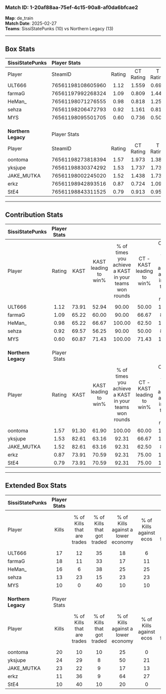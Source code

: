### Match ID: 1-20af88aa-75ef-4c15-90a8-af0da6bfcae2  
**Map**: de_train  
**Match Date**: 2025-02-27  
**Teams**: SissiStatePunks (10) vs Northern Legacy (13)  

---  

## Box Stats  

| **SissiStatePunks** | Player Stats      |        |           |          |       |       |       |         |        |      |     |
| :- | :- | :-: | :-: | :-: | :-: | :-: | :-: | :-: | :-: | :-: | :-: |
| Player              | SteamID           | Rating | CT Rating | T Rating | KAST  |  ADR  | Kills | Assists | Deaths | K/D  | HS% |
| ULT666              | 76561198108605960 |  1.12  |   1.559   |  0.691   | 73.91 | 75.7  |  17   |    2    |   16   | 1.06 | 76  |
| farmaG              | 76561197992268324 |  1.09  |   0.809   |  1.445   | 65.22 | 73.1  |  18   |    3    |   16   | 1.13 | 33  |
| HeMan_              | 76561198071276555 |  0.98  |   0.818   |  1.253   | 65.22 | 82.4  |  16   |    4    |   19   | 0.84 | 43  |
| sehza               | 76561198206472793 |  0.92  |   1.161   |  0.810   | 69.57 | 66.7  |  13   |    9    |   17   | 0.76 | 46  |
| MYS                 | 76561198095501705 |  0.60  |   0.736   |  0.508   | 60.87 | 52.0  |  10   |    4    |   20   | 0.50 | 50  |
|                     |                   |        |           |          |       |       |       |         |        |      |     |
|                     |                   |        |           |          |       |       |       |         |        |      |     |
|                     |                   |        |           |          |       |       |       |         |        |      |     |
| **Northern Legacy** | Player Stats      |        |           |          |       |       |       |         |        |      |     |
| Player              | SteamID           | Rating | CT Rating | T Rating | KAST  |  ADR  | Kills | Assists | Deaths | K/D  | HS% |
| oontoma             | 76561198273818394 |  1.57  |   1.973   |  1.381   | 91.30 | 102.0 |  20   |   15    |   13   | 1.54 | 60  |
| yksjupe             | 76561198830374292 |  1.53  |   1.737   |  1.732   | 82.61 | 110.8 |  24   |    5    |   18   | 1.33 | 66  |
| JAKE_MUTKA          | 76561198002245020 |  1.52  |   1.438   |  1.739   | 82.61 | 86.1  |  23   |    4    |   13   | 1.77 | 47  |
| erkz                | 76561198942893516 |  0.87  |   0.724   |  1.092   | 73.91 | 36.2  |  11   |    4    |   12   | 0.92 | 18  |
| StE4                | 76561198843311525 |  0.79  |   0.913   |  0.951   | 73.91 | 65.1  |  10   |    6    |   18   | 0.56 | 40  |
---  

## Contribution Stats  

| **SissiStatePunks** | Player Stats |       |                      |                                                        |                           |                                                             |                          |                                                            |
| :- | :-: | :-: | :-: | :-: | :-: | :-: | :-: | :-: |
| Player              |    Rating    | KAST  | KAST leading to win% | % of times you achieve a KAST in your teams won rounds | CT - KAST leading to win% | CT - % of times you achieve a KAST in your teams won rounds | T - KAST leading to win% | T - % of times you achieve a KAST in your teams won rounds |
| ULT666              |     1.12     | 73.91 |        52.94         |                         90.00                          |           50.00           |                           100.00                            |          57.14           |                           80.00                            |
| farmaG              |     1.09     | 65.22 |        60.00         |                         90.00                          |           66.67           |                            80.00                            |          55.56           |                           100.00                           |
| HeMan_              |     0.98     | 65.22 |        66.67         |                         100.00                         |           62.50           |                           100.00                            |          71.43           |                           100.00                           |
| sehza               |     0.92     | 69.57 |        56.25         |                         90.00                          |           50.00           |                            80.00                            |          62.50           |                           100.00                           |
| MYS                 |     0.60     | 60.87 |        71.43         |                         100.00                         |           71.43           |                           100.00                            |          71.43           |                           100.00                           |
|                     |              |       |                      |                                                        |                           |                                                             |                          |                                                            |
|                     |              |       |                      |                                                        |                           |                                                             |                          |                                                            |
|                     |              |       |                      |                                                        |                           |                                                             |                          |                                                            |
| **Northern Legacy** | Player Stats |       |                      |                                                        |                           |                                                             |                          |                                                            |
| Player              |    Rating    | KAST  | KAST leading to win% | % of times you achieve a KAST in your teams won rounds | CT - KAST leading to win% | CT - % of times you achieve a KAST in your teams won rounds | T - KAST leading to win% | T - % of times you achieve a KAST in your teams won rounds |
| oontoma             |     1.57     | 91.30 |        61.90         |                         100.00                         |           60.00           |                           100.00                            |          63.64           |                           100.00                           |
| yksjupe             |     1.53     | 82.61 |        63.16         |                         92.31                          |           66.67           |                           100.00                            |          60.00           |                           85.71                            |
| JAKE_MUTKA          |     1.52     | 82.61 |        63.16         |                         92.31                          |           62.50           |                            83.33                            |          63.64           |                           100.00                           |
| erkz                |     0.87     | 73.91 |        70.59         |                         92.31                          |           75.00           |                           100.00                            |          66.67           |                           85.71                            |
| StE4                |     0.79     | 73.91 |        70.59         |                         92.31                          |           75.00           |                           100.00                            |          66.67           |                           85.71                            |
---  

## Extended Box Stats  

| **SissiStatePunks** | Player Stats |                            |                            |                                    |                         |                              |                                 |        |                             |                                     |                          |                               |                            |
| :- | :-: | :-: | :-: | :-: | :-: | :-: | :-: | :-: | :-: | :-: | :-: | :-: | :-: |
| Player              |    Kills     | % of Kills that are trades | % of Kills that got traded | % of Kills against a lower economy | % of Kills against ecos | % of Kills that are flawless | % of Kills that are close duels | Deaths | % of Deaths that get traded | % of Deaths against a lower economy | % of Deaths against ecos | % of Deaths that are flawless | % of Deaths that are close |
| ULT666              |      17      |             12             |             35             |                 18                 |            6            |              71              |                6                |   16   |              6              |                 13                  |            6             |              81               |             13             |
| farmaG              |      18      |             11             |             33             |                 17                 |           11            |              67              |                0                |   16   |              6              |                 19                  |            13            |              94               |             0              |
| HeMan_              |      16      |             6              |             38             |                 25                 |           25            |              50              |                6                |   19   |             11              |                 16                  |            11            |              74               |             0              |
| sehza               |      13      |             23             |             15             |                 23                 |           23            |              77              |                0                |   17   |             18              |                 18                  |            12            |              71               |             6              |
| MYS                 |      10      |             0              |             40             |                 10                 |           10            |              60              |               30                |   20   |              5              |                 20                  |            15            |              80               |             5              |
|                     |              |                            |                            |                                    |                         |                              |                                 |        |                             |                                     |                          |                               |                            |
|                     |              |                            |                            |                                    |                         |                              |                                 |        |                             |                                     |                          |                               |                            |
|                     |              |                            |                            |                                    |                         |                              |                                 |        |                             |                                     |                          |                               |                            |
| **Northern Legacy** | Player Stats |                            |                            |                                    |                         |                              |                                 |        |                             |                                     |                          |                               |                            |
| Player              |    Kills     | % of Kills that are trades | % of Kills that got traded | % of Kills against a lower economy | % of Kills against ecos | % of Kills that are flawless | % of Kills that are close duels | Deaths | % of Deaths that get traded | % of Deaths against a lower economy | % of Deaths against ecos | % of Deaths that are flawless | % of Deaths that are close |
| oontoma             |      20      |             10             |             10             |                 25                 |            0            |              75              |                0                |   13   |             31              |                 38                  |            8             |              46               |             15             |
| yksjupe             |      24      |             29             |             8              |                 50                 |           21            |              79              |                4                |   18   |             50              |                 22                  |            6             |              72               |             0              |
| JAKE_MUTKA          |      23      |             22             |             9              |                 17                 |           13            |              96              |                0                |   13   |             23              |                 31                  |            8             |              77               |             0              |
| erkz                |      11      |             36             |             9              |                 64                 |           27            |              55              |               18                |   12   |             17              |                 33                  |            8             |              67               |             0              |
| StE4                |      10      |             40             |             10             |                 20                 |            0            |              80              |               10                |   18   |             33              |                 33                  |            11            |              61               |             17             |
